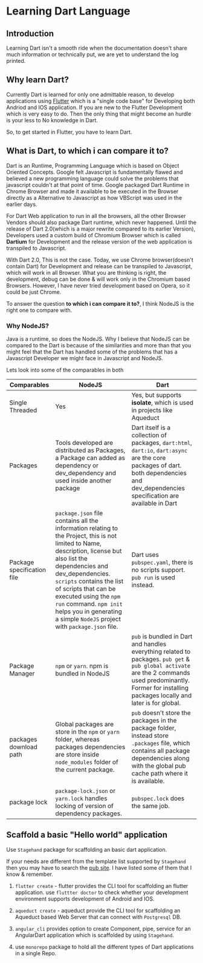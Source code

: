 # Learning Dart Language

## Introduction 

Learning Dart isn't a smooth ride when the documentation doesn't share much information or technically put, we are yet to understand the log printed.

## Why learn Dart?

Currently Dart is learned for only one admittable reason, to develop applications using [Flutter](https://flutter.io/) which is a "single code base" for Developing both Andriod and IOS application. If you are new to the Flutter Development which is very easy to do. Then the only thing that might become an hurdle is your less to No knowledge in Dart. 

So, to get started in Flutter, you have to learn Dart.

## What is Dart, to which i can compare it to?

Dart is an Runtime, Programming Language which is based on Object Oriented Concepts. Google felt Javascript is fundamentally flawed and believed a new programming language could solve the problems that javascript couldn't at that point of time. Google packaged Dart Runtime in Chrome Browser and made it available to be executed in the Browser directly as a Alternative to Javascript as how VBScript was used in the earlier days.

For Dart Web application to run in all the browsers, all the other Browser Vendors should also package Dart runtime, which never happened. Until the release of Dart 2.0(which is a major rewrite compared to its earlier Version), Developers used a custom build of Chromium Browser which is called **Dartium** for Development and the release version of the web application is transpiled to Javascript.

With Dart 2.0, This is not the case. Today, we use Chrome browser(doesn't contain Dart) for Development and release can be transpiled to Javascript, which will work in all Browser. What you are thinking is right, the development, debug can be done & will work only in the Chromium based Browsers. However, I have never tried development based on Opera, so it could be just Chrome.

To answer the question **to which i can compare it to?**, I think NodeJS is the right one to compare with.

### Why NodeJS?

Java is a runtime, so does the NodeJS. Why I believe that NodeJS can be compared to the Dart is because of the similarities and more than that you might feel that the Dart has handled some of the problems that has a Javascript Developer we might face in Javascript and NodeJS.

Lets look into some of the comparables in both

|Comparables|NodeJS|Dart|
|---|---|---|
|Single Threaded|Yes|Yes, but supports **isolate**, which is used in projects like Aqueduct|
|Packages|Tools developed are distributed as Packages, a Package can added as dependency or dev_dependency and used inside another package|Dart itself is a collection of packages, `dart:html`, `dart:io`, `dart:async` are the core packages of dart. both dependencies and dev_dependencies specification are available in Dart|
|Package specification file|`package.json` file contains all the information relating to the Project, this is not limited to Name, description, license but also list the dependencies and dev_dependencies. `scripts` contains the list of scripts that can be executed using the `npm run` command. `npm init` helps you in generating a simple `NodeJS` project with `package.json` file.|Dart uses `pubspec.yaml`, there is no scripts support. `pub run` is used instead.|
|Package Manager|`npm` or `yarn`. npm is bundled in NodeJS|`pub` is bundled in Dart and handles everything related to packages. `pub get` & `pub global activate` are the 2 commands used predominantly. Former for installing packages locally and later is for global.|
|packages download path|Global packages are store in the `npm` or `yarn` folder, whereas packages dependencies are store inside `node_modules` folder of the current package.|`pub` doesn't store the packages in the package folder, instead store `.packages` file, which contains all package dependencies along with the global pub cache path where it is available.|
|package lock|`package-lock.json` or `yarn.lock` handles locking of version of dependency packages.|`pubspec.lock` does the same job.|

## Scaffold a basic "Hello world" application

Use `Stagehand` package for scaffolding an basic dart application.

If your needs are different from the template list supported by `Stagehand` then you may have to search the [pub site](https://pub.dartlang.org). I have listed some of them that I know & remember.

1. `flutter create` - flutter provides the CLI tool for scaffolding an flutter application. use `fluttter doctor` to check whether your development environment supports development of Android and IOS.

2. `aqueduct create` - aqueduct provide the CLI tool for scaffolding an Aqueduct based Web Server that can connect with `Postgresql` DB.

3. `angular_cli` provides option to create Component, pipe, service for an AngularDart application which is scaffolded by using `Stagehand`. 

4. use `monorepo` package to hold all the different types of Dart applications in a single Repo.